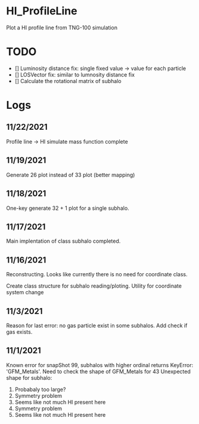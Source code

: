 # HI_ProfileLine
Plot a HI profile line from TNG-100 simulation

# TODO
- [] Luminosity distance fix: single fixed value -> value for each particle
- [] LOSVector fix: similar to lumnosity distance fix
- [] Calculate the rotational matrix of subhalo

# Logs

## 11/22/2021
Profile line -> HI simulate mass function complete

## 11/19/2021
Generate 26 plot instead of 33 plot (better mapping)

## 11/18/2021
One-key generate 32 + 1 plot for a single subhalo.

## 11/17/2021
Main implentation of class subhalo completed.

## 11/16/2021
Reconstructing.
Looks like currently there is no need for coordinate class.

Create class structure for subhalo reading/ploting.
Utility for coordinate system change
## 11/3/2021
Reason for last error: no gas particle exist in some subhalos. Add check if gas exists.
## 11/1/2021
Known error for snapShot 99, subhalos with higher ordinal returns KeyError: 'GFM_Metals'. Need to check the shape of GFM_Metals for 43
Unexpected shape for subhalo: 
1. Probabaly too large?
2. Symmetry problem
7. Seems like not much HI present here 
42. Symmetry problem
43. Seems like not much HI present here 
